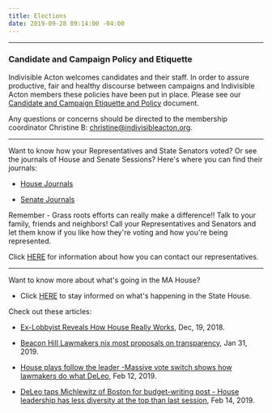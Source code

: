 ```yaml
---
title: Elections
date: 2019-09-28 09:14:00 -04:00
---
```


---

### Candidate and Campaign Policy and Etiquette

Indivisible Acton welcomes candidates and their staff. In order to assure productive, fair and healthy discourse between campaigns and Indivisible Acton members these policies have been put in place. Please see our [Candidate and Campaign Etiquette and Policy](https://docs.google.com/document/d/1-G3_GKFkz3fC0VDkfGh4DbC820mzi23yyMG1-EqapfE/edit) document.

Any questions or concerns should be directed to the membership coordinator Christine B: christine@indivisibleacton.org.

---

Want to know how your Representatives and State Senators voted?  Or see the journals of House and Senate Sessions?  Here's where you can find their journals:

* [House Journals](https://malegislature.gov/Journal/House)

* [Senate Journals](https://malegislature.gov/Journal/Senate)

Remember - Grass roots efforts can really make a difference!!  Talk to your family, friends and neighbors!  Call your Representatives and Senators and let them know if you like how they're voting and how you're being represented.

Click [HERE](http://www.indivisibleacton.org/2018-ma-state-primary.html) for information about how you can contact our representatives.

---

Want to know more about what's going in the MA House?

* Click [HERE](https://www.actonmass.org) to stay informed on what's happening in the State House.  

Check out these articles:

* [Ex-Lobbyist Reveals How House Really Works](https://commonwealthmagazine.org/opinion/ex-lobbyist-reveals-how-the-house-really-works/), Dec, 19, 2018.  

* [Beacon Hill Lawmakers nix most proposals on transparency](https://www.bostonglobe.com/metro/2019/01/31/house-lawmakers-nix-most-proposals-advocating-transparency/h0KCjOwOMyAcGNYamQwLXL/story.html), Jan 31, 2019.  

* [House plays follow the leader -Massive vote switch shows how lawmakers do what DeLeo](https://commonwealthmagazine.org/state-government/house-plays-follow-the-leader-2/), Feb 12, 2019.  

* [DeLeo taps Michlewitz of Boston for budget-writing post - House leadership has less diversity at the top than last session](https://commonwealthmagazine.org/politics/deleo-taps-michlewitz-of-boston-for-budget-writing-post/), Feb 14, 2019. 